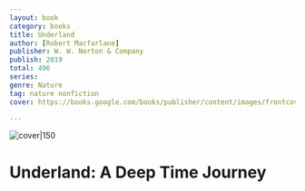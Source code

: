 ```yaml
---
layout: book
category: books
title: Underland
author: [Robert Macfarlane]
publisher: W. W. Norton & Company
publish: 2019
total: 496
series: 
genre: Nature
tag: nature nonfiction
cover: https://books.google.com/books/publisher/content/images/frontcover/SwJ1DwAAQBAJ?fife=w600-h900&source=gbs_api&source=gbs_api

---
```


![cover|150](https://books.google.com/books/publisher/content/images/frontcover/SwJ1DwAAQBAJ?fife=w600-h900&source=gbs_api&source=gbs_api)

# Underland: A Deep Time Journey
